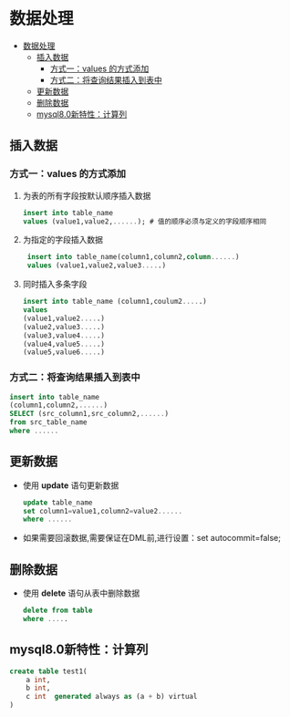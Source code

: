 # 数据处理

- [数据处理](#数据处理)
  - [插入数据](#插入数据)
    - [方式一：values 的方式添加](#方式一values-的方式添加)
    - [方式二：将查询结果插入到表中](#方式二将查询结果插入到表中)
  - [更新数据](#更新数据)
  - [删除数据](#删除数据)
  - [mysql8.0新特性：计算列](#mysql80新特性计算列)

## 插入数据

### 方式一：values 的方式添加

1. 为表的所有字段按默认顺序插入数据

   ```sql
   insert into table_name
   values (value1,value2,......); # 值的顺序必须与定义的字段顺序相同
   ```

2. 为指定的字段插入数据

   ```sql
    insert into table_name(column1,column2,column......)
    values (value1,value2,value3.....)
   ```

3. 同时插入多条字段

    ```sql
    insert into table_name (column1,coulum2.....)
    values
    (value1,value2.....)
    (value2,value3.....)
    (value3,value4.....)
    (value4,value5.....)
    (value5,value6.....)
    ```

### 方式二：将查询结果插入到表中

```sql
insert into table_name
(column1,column2,......)
SELECT (src_column1,src_column2,......)
from src_table_name
where ......
```

## 更新数据

- 使用 **update** 语句更新数据

    ```sql
    update table_name
    set column1=value1,column2=value2......
    where ......
    ```

- 如果需要回滚数据,需要保证在DML前,进行设置：set autocommit=false;

## 删除数据

- 使用 **delete** 语句从表中删除数据

    ```sql
    delete from table
    where .....
    ```

## mysql8.0新特性：计算列

```sql
create table test1(
    a int,
    b int,
    c int  generated always as (a + b) virtual
)
```